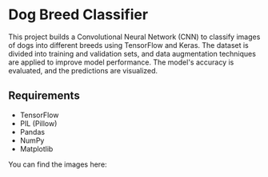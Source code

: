 # Dog Breed Classifier

This project builds a Convolutional Neural Network (CNN) to classify images of dogs into different breeds using TensorFlow and Keras. The dataset is divided into training and validation sets, and data augmentation techniques are applied to improve model performance. The model's accuracy is evaluated, and the predictions are visualized.

## Requirements

- TensorFlow
- PIL (Pillow)
- Pandas
- NumPy
- Matplotlib

You can find the images here: 
